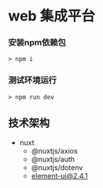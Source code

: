 # web 集成平台
### 安装npm依赖包
    > npm i
### 测试环境运行
    > npm run dev
## 技术架构
 - nuxt
    - @nuxtjs/axios
    - @nuxtjs/auth
    - @nuxtjs/dotenv
    - element-ui@2.4.1
